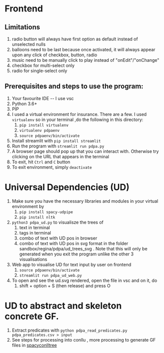 # Frontend
## Limitations
1. radio button will always have first option as default instead of unselected nulls
2. balloons need to be last because once activated, it will always appear upon any click of checkbox, button, radio
3. music need to be manually click to play instead of "onEdit"/"onChange"
4. checkbox for multi-select only
5. radio for single-select only

## Prerequisites and steps to use the program:
1.  Your favourite IDE -- I use vsc
2.  Python  3.6+
3.  PIP
4.  I used a virtual environment for insurance. There are a few. I used `virtualenv` so in your terminal ,do the following in this directory:
    1.  `pip install virtualenv`
    2.  `virtualenv pdpaenv`
    3.  `source pdpaenv/bin/activate`
5.  Install streamlit with `pip install streamlit`
6.  Run the program with `streamlit run pdpa.py`
7.  A browser page should pop up that you can interact with. Otherwise try clicking on the URL that appears in the terminal
8.  To exit, hit `Ctrl` and `C` button
9.  To exit environment, simply `deactivate`

# Universal Dependencies (UD)
1. Make sure you have the necessary libraries and modules in your virtual environment by
   1. `pip install spacy-udpipe`
   2. `pip install nltk`
2. `python3 pdpa_ud.py` to visualisze the trees of
   1. text in terminal
   2. tags in terminal
   3. combo of text with UD pos in browser
   4. combo of text with UD pos in svg format in the folder sandbox/regina/pdpa/ud_trees_svg . Note that this will only be generated when you exit the program unlike the other 3 visualisations
3. Web app to visualise UD for text input by user on frontend
   1. `source pdpaenv/bin/activate`
   2. `streamlit run pdpa_ud_web.py`
4. To open and see the ud.svg rendered, open the file in vsc and on it, do
   1. shift + option + S (then release) and press O

# UD to abstract and skeleton concrete GF.
1. Extract predicates with `python pdpa_read_predicates.py pdpa_predicates.csv > input`
2. See steps for processing into conllu , more processing to generate GF files in [spacyconlltree](https://github.com/1Regina/spacyconlltree)